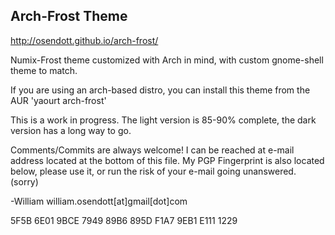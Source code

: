 ## Arch-Frost Theme

http://osendott.github.io/arch-frost/

Numix-Frost theme customized with Arch in mind, with custom gnome-shell theme to match.

If you are using an arch-based distro, you can install this theme from the AUR
'yaourt arch-frost' 

This is a work in progress. The light version is 85-90% complete, the dark version
has a long way to go. 

Comments/Commits are always welcome! I can be reached at e-mail address located at the bottom of this file.
My PGP Fingerprint is also located below, please use it, or run the risk of your e-mail going unanswered. (sorry)

-William
william.osendott[at]gmail[dot]com

5F5B 6E01 9BCE 7949 89B6 895D F1A7 9EB1 E111 1229






